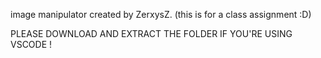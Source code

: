 image manipulator created by ZerxysZ. (this is for a class assignment :D)

PLEASE DOWNLOAD AND EXTRACT THE FOLDER IF YOU'RE USING VSCODE !
